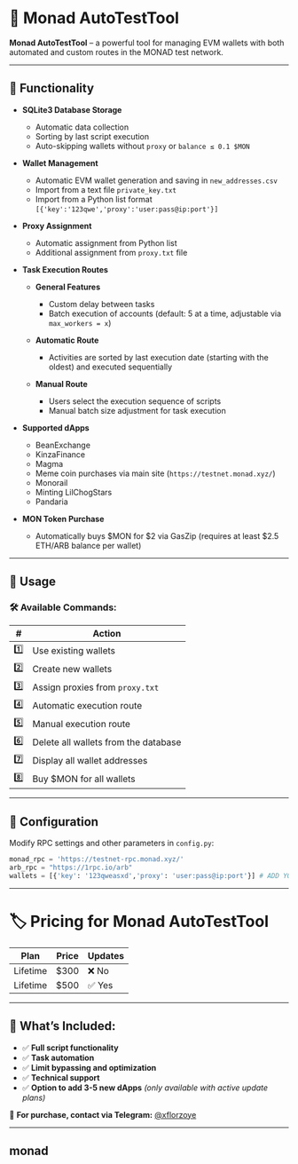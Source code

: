 # 🚀 **Monad AutoTestTool**  

**Monad AutoTestTool** – a powerful tool for managing EVM wallets with both automated and custom routes in the MONAD test network.  

---

## 📌 **Functionality**  

- **SQLite3 Database Storage**  
    - Automatic data collection  
    - Sorting by last script execution  
    - Auto-skipping wallets without `proxy` or `balance ≤ 0.1 $MON`  

- **Wallet Management**  
    - Automatic EVM wallet generation and saving in `new_addresses.csv`  
    - Import from a text file `private_key.txt`  
    - Import from a Python list format `[{'key':'123qwe','proxy':'user:pass@ip:port'}]`  

- **Proxy Assignment**  
    - Automatic assignment from Python list  
    - Additional assignment from `proxy.txt` file  

- **Task Execution Routes**  
  - **General Features**  
    - Custom delay between tasks  
    - Batch execution of accounts (default: 5 at a time, adjustable via `max_workers = x`)  

  - **Automatic Route**  
      - Activities are sorted by last execution date (starting with the oldest) and executed sequentially  

  - **Manual Route**  
      - Users select the execution sequence of scripts  
      - Manual batch size adjustment for task execution  

- **Supported dApps**  
    - BeanExchange  
    - KinzaFinance  
    - Magma  
    - Meme coin purchases via main site (`https://testnet.monad.xyz/`)  
    - Monorail  
    - Minting LilChogStars  
    - Pandaria  

- **MON Token Purchase**  
    - Automatically buys $MON for $2 via GasZip (requires at least $2.5 ETH/ARB balance per wallet)  

---

## 🚀 **Usage**  

### 🛠️ **Available Commands:**  
| #  | Action  |
|----|---------|
| 1️⃣  | Use existing wallets  |  
| 2️⃣  | Create new wallets  |
| 3️⃣  | Assign proxies from `proxy.txt`  |
| 4️⃣  | Automatic execution route  |
| 5️⃣  | Manual execution route  |
| 6️⃣  | Delete all wallets from the database  |
| 7️⃣  | Display all wallet addresses  |
| 8️⃣  | Buy $MON for all wallets  |  

---

## 🔧 **Configuration**  
Modify RPC settings and other parameters in `config.py`:  
```python
monad_rpc = 'https://testnet-rpc.monad.xyz/'
arb_rpc = "https://1rpc.io/arb"
wallets = [{'key': '123qweasxd','proxy': 'user:pass@ip:port'}] # ADD YOUR WALLETS AND PROXIES HERE
```

---

# 🏷️ **Pricing for Monad AutoTestTool**  

| Plan               | Price  | Updates  |
|--------------------|--------|----------|
| Lifetime          | $300   | ❌ No    |
| Lifetime          | $500   | ✅ Yes   |

---

## 📌 **What’s Included:**  
- ✅ **Full script functionality**  
- ✅ **Task automation**  
- ✅ **Limit bypassing and optimization**  
- ✅ **Technical support**  
- ✅ **Option to add 3-5 new dApps** *(only available with active update plans)*  

💬 **For purchase, contact via Telegram:** [@xflorzoye](https://t.me/xflorzoye)  

---
## monad
